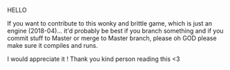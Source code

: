 HELLO

If you want to contribute to this wonky and brittle game, which is just an engine (2018-04)... it'd probably be best if you branch something and if you commit stuff to Master  or merge to Master branch, please oh GOD please make sure it compiles and runs.

I would appreciate it ! 
Thank you kind person reading this <3 
